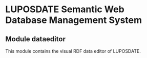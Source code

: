 # LUPOSDATE Semantic Web Database Management System

## Module dataeditor

This module contains the visual RDF data editor of LUPOSDATE.